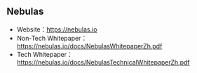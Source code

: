 ## Nebulas

- Website：https://nebulas.io
- Non-Tech Whitepaper：https://nebulas.io/docs/NebulasWhitepaperZh.pdf
- Tech Whitepaper：https://nebulas.io/docs/NebulasTechnicalWhitepaperZh.pdf
